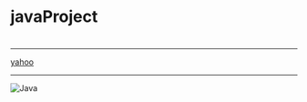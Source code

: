 # javaProject
#

<hr>

[yahoo](http://tw.yahoo.com)

<hr>

![Java](https://upload.wikimedia.org/wikipedia/zh/8/88/Java_logo.png)
